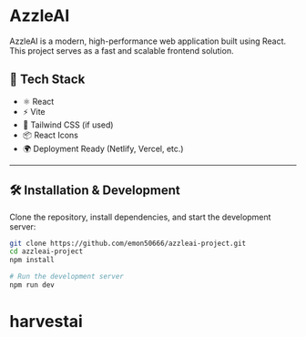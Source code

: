 # AzzleAI

AzzleAI is a modern, high-performance web application built using React. This project serves as a fast and scalable frontend solution.

## 🚀 Tech Stack

- ⚛️ React
- ⚡ Vite
- 🎨 Tailwind CSS (if used)
- 📦 React Icons
- 🌍 Deployment Ready (Netlify, Vercel, etc.)

---

## 🛠 Installation & Development

Clone the repository, install dependencies, and start the development server:

```bash
git clone https://github.com/emon50666/azzleai-project.git
cd azzleai-project
npm install

# Run the development server
npm run dev
```


# harvestai
